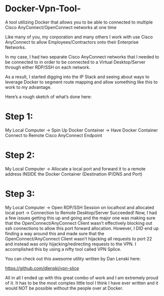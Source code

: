 # Docker-Vpn-Tool-
A tool utilizing Docker that allows you to be able to connected to multiple Cisco AnyConnect/OpenConnect networks at one time

Like many of you, my corporation and many others I work with use Cisco AnyConnect to allow Employees/Contractors onto their Enterprise Networks.

In my case, I had two separate Cisco AnyConnect networks that I needed to be connected to in order to be connected to a Virtual Desktop/Server through either RDP/SSH on each network.

As a result, I started digging into the IP Stack and seeing about ways to leverage Docker to segment route mapping and allow something like this to work to my advantage.

Here’s a rough sketch of what’s done here:

# Step 1:

My Local Computer -> Spin Up Docker Container -> Have Docker Container Connect to Remote Cisco AnyConnect Endpoint

# Step 2:

My Local Computer -> Allocate a local port and forward it to a remote address INSIDE the Docker Container (Destination IP/DNS and Port)

# Step 3:

My Local Computer -> Open RDP/SSH Session on localhost and allocated local port -> Connection to Remote Desktop/Server Succeeded!
Now, I had a few issues getting this up and going and the major one was making sure that the OpenConnect/AnyConnect Client wasn’t effectively blocking out ssh connections to allow this port forward allocation. However, I DID end up finding a way around this and made sure that the OpenConnect/AnyConnect Client wasn’t hijacking all requests to port 22 and instead was only hijacking/redirecting requests to the VPN. I accomplished this by using a nifty tool called VPN Splice.

You can check out this awesome utility written by Dan Lenski here:

https://github.com/dlenski/vpn-slice

All in all I ended up with this great combo of work and I am extremely proud of it. It has to be the most complex little tool I think I have ever written and it would NOT be possible without the people over at Docker.
